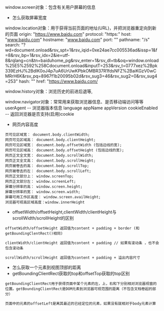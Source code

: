 window.screen对象：包含有关用户屏幕的信息

- 怎么获取屏幕宽度

window.location对象：用于获得当前页面的地址(URL)，并把浏览器重定向到新的页面
                origin: "https://www.baidu.com"
                protocol: "https:"
                host: "www.baidu.com"
                hostname: "www.baidu.com"
                port: ""
                pathname: "/s"
                search: "?wd=document.onload&rsv_spt=1&rsv_iqid=0xe24ae7cc005536ad&issp=1&f=8&rsv_bp=1&rsv_idx=2&ie=utf-8&rqlang=cn&tn=baiduhome_pg&rsv_enter=1&rsv_dl=tb&oq=window.onload%25E5%2592%258Cdocument.onload&inputT=253&rsv_t=0777xez%2Bpk339EzHJ%2BdlK0oJ4p7uA6UrUwKPbkOMBR37R1fdsNFZ%2BaiKGzV0wCMRrH6K&rsv_pq=8967f1b20095b02d&rsv_sug3=46&rsv_sug2=0&rsv_sug4=253"
                hash: ""
                href: "https://www.baidu.com/

window.history对象：浏览历史的前进后退等,

window.navigator对象：常常用来获取浏览器信息、是否移动端访问等等
                userAgent -- 浏览器版本信息
                language
                appName
                appVersion
                cookieEnabled -- 返回浏览器是否支持(启用)cookie



- 网页内容高度

``` 
页可见区域宽： document.body.clientWidth;
网页可见区域高： document.body.clientHeight;
网页可见区域宽： document.body.offsetWidth (包括边线的宽);
网页可见区域高： document.body.offsetHeight (包括边线的宽);
网页正文全文宽： document.body.scrollWidth;
网页正文全文高： document.body.scrollHeight;
网页被卷去的高： document.body.scrollTop;
网页被卷去的左： document.body.scrollLeft;
网页正文部分上： window.screenTop;
网页正文部分左： window.screenLeft;
屏幕分辨率的高： window.screen.height;
屏幕分辨率的宽： window.screen.width;
屏幕可用工作区高度： window.screen.availHeight;
浏览器可视高区域高度：window.innerHeight

```

- offsetWidth/offsetHeight,clientWidth/clientHeight与scrollWidth/scrollHeight的区别
```
offsetWidth/offsetHeight 返回值为content + padding + border (和getBoundingClentRect()相同)

clientWidth/clientHeight 返回值为content + padding // 如果有滚动条 ，也不会包含滚动条

scrollWidth/scrollHeight 返回值为content + padding + 溢出内容尺寸
```
- 怎么获取一个元素到视图顶部的距离
- getBoundingClientRect获取的top和offsetTop获取的top区别
``` 
getBoundingClientRect用于获得页面中某个元素的左，上，右和下分别相对浏览器视窗的位置。getBoundingClientRect是DOM元素到浏览器可视范围的距离（不包含文档卷起的部分）

页面中的元素的offsetLeft是离其最近的已经定位的元素，如果没有就相对于body元素计算
```

